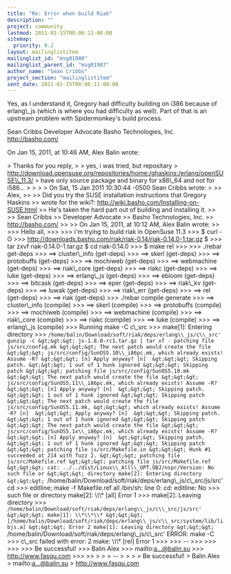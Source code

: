 ```yaml
---
title: "Re: Error when build Riak"
description: ""
project: community
lastmod: 2011-01-15T08:06:11-08:00
sitemap:
  priority: 0.2
layout: mailinglistitem
mailinglist_id: "msg01988"
mailinglist_parent_id: "msg01987"
author_name: "Sean Cribbs"
project_section: "mailinglistitem"
sent_date: 2011-01-15T08:06:11-08:00
---
```



Yes, as I understand it, Gregory had difficulty building on i386 because of 
erlang\\_js (which is where you had difficulty as well). Part of that is an 
upstream problem with Spidermonkey's build process.

Sean Cribbs 
Developer Advocate
Basho Technologies, Inc.
http://basho.com/

On Jan 15, 2011, at 10:46 AM, Alex Balin wrote:

&gt; Thanks for you reply,
&gt; 
&gt; yes, i was tried, but repositary
&gt; http://download.opensuse.org/repositories/home:/ghaskins:/erlang/openSUSE\\_11.3/
&gt; have only source package and binary for x86\\_64 and not for i586...
&gt; 
&gt; 
&gt; 
&gt; On Sat, 15 Jan 2011 10:30:44 -0500 Sean Cribbs  wrote:
&gt; 
&gt;&gt; Alex,
&gt;&gt; 
&gt;&gt; Did you try the SUSE installation instructions that Gregory Haskins
&gt;&gt; wrote for the wiki?: http://wiki.basho.com/Installing-on-SUSE.html
&gt;&gt; He's taken the hard part out of building and installing it.
&gt;&gt; 
&gt;&gt; Sean Cribbs 
&gt;&gt; Developer Advocate
&gt;&gt; Basho Technologies, Inc.
&gt;&gt; http://basho.com/
&gt;&gt; 
&gt;&gt; On Jan 15, 2011, at 10:12 AM, Alex Balin wrote:
&gt;&gt; 
&gt;&gt;&gt; Hello all,
&gt;&gt;&gt; 
&gt;&gt;&gt; i'm trying to build riak in OpenSuse 11.3
&gt;&gt;&gt; $ curl -O
&gt;&gt;&gt; http://downloads.basho.com/riak/riak-0.14/riak-0.14.0-1.tar.gz $
&gt;&gt;&gt; tar zxvf riak-0.14.0-1.tar.gz $ cd riak-0.14.0
&gt;&gt;&gt; $ make rel
&gt;&gt;&gt; 
&gt;&gt;&gt; ./rebar get-deps
&gt;&gt;&gt; ==&gt; cluster\\_info (get-deps)
&gt;&gt;&gt; ==&gt; skerl (get-deps)
&gt;&gt;&gt; ==&gt; protobuffs (get-deps)
&gt;&gt;&gt; ==&gt; mochiweb (get-deps)
&gt;&gt;&gt; ==&gt; webmachine (get-deps)
&gt;&gt;&gt; ==&gt; riak\\_core (get-deps)
&gt;&gt;&gt; ==&gt; riakc (get-deps)
&gt;&gt;&gt; ==&gt; luke (get-deps)
&gt;&gt;&gt; ==&gt; erlang\\_js (get-deps)
&gt;&gt;&gt; ==&gt; ebloom (get-deps)
&gt;&gt;&gt; ==&gt; bitcask (get-deps)
&gt;&gt;&gt; ==&gt; eper (get-deps)
&gt;&gt;&gt; ==&gt; riak\\_kv (get-deps)
&gt;&gt;&gt; ==&gt; luwak (get-deps)
&gt;&gt;&gt; ==&gt; riak\\_err (get-deps)
&gt;&gt;&gt; ==&gt; rel (get-deps)
&gt;&gt;&gt; ==&gt; riak (get-deps)
&gt;&gt;&gt; ./rebar compile generate
&gt;&gt;&gt; ==&gt; cluster\\_info (compile)
&gt;&gt;&gt; ==&gt; skerl (compile)
&gt;&gt;&gt; ==&gt; protobuffs (compile)
&gt;&gt;&gt; ==&gt; mochiweb (compile)
&gt;&gt;&gt; ==&gt; webmachine (compile)
&gt;&gt;&gt; ==&gt; riak\\_core (compile)
&gt;&gt;&gt; ==&gt; riakc (compile)
&gt;&gt;&gt; ==&gt; luke (compile)
&gt;&gt;&gt; ==&gt; erlang\\_js (compile)
&gt;&gt;&gt; Running make -C c\\_src
&gt;&gt;&gt; make[1]: Entering directory
&gt;&gt;&gt; `/home/balin/Download/soft/riak/deps/erlang\\_js/c\\_src' gunzip -c
&gt;&gt;&gt; js-1.8.0-rc1.tar.gz | tar xf - patching file js/src/config.mk
&gt;&gt;&gt; The next patch would create the file
&gt;&gt;&gt; js/src/config/SunOS5.10\\_i86pc.mk, which already exists! Assume -R?
&gt;&gt;&gt; [n] Apply anyway? [n] 
&gt;&gt;&gt; Skipping patch.
&gt;&gt;&gt; 1 out of 1 hunk ignored
&gt;&gt;&gt; Skipping patch
&gt;&gt;&gt; patching file js/src/config/SunOS5.10.mk
&gt;&gt;&gt; The next patch would create the file
&gt;&gt;&gt; js/src/config/SunOS5.11\\_i86pc.mk, which already exists! Assume -R?
&gt;&gt;&gt; [n] Apply anyway? [n] 
&gt;&gt;&gt; Skipping patch.
&gt;&gt;&gt; 1 out of 1 hunk ignored
&gt;&gt;&gt; Skipping patch
&gt;&gt;&gt; The next patch would create the file js/src/config/SunOS5.11.mk,
&gt;&gt;&gt; which already exists! Assume -R? [n] 
&gt;&gt;&gt; Apply anyway? [n] 
&gt;&gt;&gt; Skipping patch.
&gt;&gt;&gt; 1 out of 1 hunk ignored
&gt;&gt;&gt; Skipping patch
&gt;&gt;&gt; The next patch would create the file
&gt;&gt;&gt; js/src/config/SunOS5.1x\\_i86pc.mk, which already exists! Assume -R?
&gt;&gt;&gt; [n] Apply anyway? [n] 
&gt;&gt;&gt; Skipping patch.
&gt;&gt;&gt; 1 out of 1 hunk ignored
&gt;&gt;&gt; Skipping patch
&gt;&gt;&gt; patching file js/src/Makefile.in
&gt;&gt;&gt; Hunk #1 succeeded at 214 with fuzz 2.
&gt;&gt;&gt; patching file js/src/Makefile.ref
&gt;&gt;&gt; patching file js/src/Makefile.ref
&gt;&gt;&gt; cat: ../../dist/Linux\\_All\\_OPT.OBJ/nspr/Version: No such file or
&gt;&gt;&gt; directory make[2]: Entering directory
&gt;&gt;&gt; `/home/balin/Download/soft/riak/deps/erlang\\_js/c\\_src/js/src' cd
&gt;&gt;&gt; editline; make -f Makefile.ref all /bin/sh: line 0: cd: editline: No
&gt;&gt;&gt; such file or directory make[2]: \\*\\*\\* [all] Error 1
&gt;&gt;&gt; make[2]: Leaving directory
&gt;&gt;&gt; `/home/balin/Download/soft/riak/deps/erlang\\_js/c\\_src/js/src'
&gt;&gt;&gt; make[1]: \\*\\*\\*
&gt;&gt;&gt; [/home/balin/Download/soft/riak/deps/erlang\\_js/c\\_src/system/lib/libjs.a]
&gt;&gt;&gt; Error 2 make[1]: Leaving directory
&gt;&gt;&gt; `/home/balin/Download/soft/riak/deps/erlang\\_js/c\\_src' ERROR: make -C
&gt;&gt;&gt; c\\_src failed with error: 2 make: \\*\\*\\* [rel] Error 1
&gt;&gt;&gt; 
&gt;&gt;&gt; -- 
&gt;&gt;&gt; 
&gt;&gt;&gt; 
&gt;&gt;&gt; 
&gt;&gt;&gt; Be successful!
&gt;&gt;&gt; Balin Alex
&gt;&gt;&gt; mailto:a...@balin.su
&gt;&gt;&gt; http://www.fasqu.com
&gt;&gt;&gt; 
&gt;&gt; 
&gt; 
&gt; 
&gt; -- 
&gt; 
&gt; 
&gt; 
&gt; Be successful!
&gt; Balin Alex
&gt; mailto:a...@balin.su
&gt; http://www.fasqu.com
